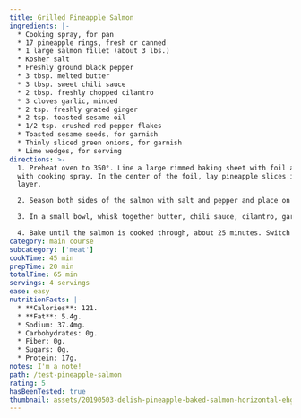 ```yaml
---
title: Grilled Pineapple Salmon
ingredients: |-
  * Cooking spray, for pan
  * 17 pineapple rings, fresh or canned
  * 1 large salmon fillet (about 3 lbs.)
  * Kosher salt
  * Freshly ground black pepper
  * 3 tbsp. melted butter
  * 3 tbsp. sweet chili sauce
  * 2 tbsp. freshly chopped cilantro
  * 3 cloves garlic, minced
  * 2 tsp. freshly grated ginger
  * 2 tsp. toasted sesame oil
  * 1/2 tsp. crushed red pepper flakes
  * Toasted sesame seeds, for garnish
  * Thinly sliced green onions, for garnish
  * Lime wedges, for serving
directions: >-
  1. Preheat oven to 350°. Line a large rimmed baking sheet with foil and grease
  with cooking spray. In the center of the foil, lay pineapple slices in an even
  layer.

  2. Season both sides of the salmon with salt and pepper and place on top of pineapple slices.

  3. In a small bowl, whisk together butter, chili sauce, cilantro, garlic, ginger, sesame oil, and red pepper flakes. Brush all over salmon fillet.

  4. Bake until the salmon is cooked through, about 25 minutes. Switch the oven to broil, and broil for 2 minutes, or until fish is slightly golden. Garnish with sesame seeds and green onions and serve with lime wedges.
category: main course
subcategory: ['meat']
cookTime: 45 min
prepTime: 20 min
totalTime: 65 min
servings: 4 servings
ease: easy
nutritionFacts: |-
  * **Calories**: 121.
  * **Fat**: 5.4g.
  * Sodium: 37.4mg.
  * Carbohydrates: 0g.
  * Fiber: 0g.
  * Sugars: 0g.
  * Protein: 17g.
notes: I'm a note!
path: /test-pineapple-salmon
rating: 5
hasBeenTested: true
thumbnail: assets/20190503-delish-pineapple-baked-salmon-horizontal-ehg-450-1557771120.jpg
---
```


